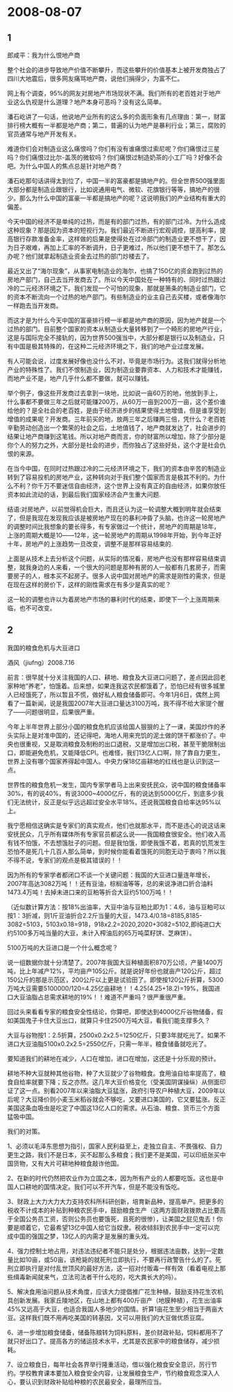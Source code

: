 # 2008-08-07

## 1

郎咸平：我为什么恨地产商 

整个社会的进步导致地产价值不断攀升，而这些攀升的价值基本上被开发商独占了四川大地震后，很多网友痛骂地产商，说他们捐得少，为富不仁。

网上有个调查，95%的网友对房地产市场现状不满。我们所有的老百姓对于地产业这么仇视是什么道理？地产本身可恶吗？没有这么简单。

潘石屹讲了一句话，他说地产业所有的这么多的负面形象有几点理由：第一，财富排行榜大概有一半都是地产商；第二，普遍的认为地产是暴利行业；第三，腐败的官员通常与地产开发有关。

难道你们会对制造业这么痛恨吗？你们有没有谁痛恨过索尼呢？你们痛恨过三星吗？你们痛恨过比尔-盖茨的微软吗？你们痛恨过制造奶茶的小工厂吗？好像不会吧。为什么中国人的焦点总是针对地产商？

潘石屹那句话讲得太到位了，中国一半的富豪都是搞地产的。但全世界500强里面大部分都是制造业跟银行，比如说通用电气、微软、花旗银行等等，搞地产的很少。那么为什么中国的富豪一半都是搞地产的呢？这说明我们的产业结构有重大的偏差。

今天中国的经济不是单纯的过热，而是有的部门过热，有的部门过冷。为什么造成这种现象？那是因为资本的短视行为。我们最近不断进行宏观调控，提高利率，提高银行存款准备金率，这样做的后果是使得处在过冷部门的制造业更不想干了，因为日子艰难，再加上汇率的不断调升，日子更难过，所以他们更不想干了。那怎么办呢？他们就拿起制造业资金去过热的部门炒楼去了。

最近又出了“海尔现象”，从事家电制造业的海尔，也搞了150亿的资金跑到过热的房地产部门，自己去当开发商去了。所以今天中国处在一种特有的、同时过热跟过冷的二元经济环境之下。我们发现一个可怕的现象，那就是箫条的制造业部门，它的资本不断流向一个过热的地产部门。有些制造业的业主自己去买楼，或者像海尔一样跑去当开发商。

而这才是为什么今天中国的富豪排行榜一半都是地产商的原因，因为地产就是一个过热的部门。目前整个国家的资本从制造业大量转移到了一个畸形的房地产行业，这是与国际完全不接轨的，因为世界500强当中，大部分都是银行以及制造业，只有中国是极其特殊的，在这种二元经济环境之下，我们的地产业过度发展。

有人可能会说，过度发展好像也没什么不对，毕竟是市场行为。这我们就得分析地产业的特殊性了。我们不恨制造业，因为制造业要靠资本、人力和技术才能赚钱，而地产业不是，地产几乎什么都不要做，就可以赚钱。

举个例子，像这些开发商过去拿到一块地，比如说一亩60万的地，他放到手上，什么事都不要做三年之后就可能赚200万，从60万一亩到200万一亩，这个差价谁给他的？是全社会的老百姓，是由于经济进步的结果使得土地增值，但是谁享受到增值的成果呢？开发商。三年前买的地，放两三年之后赚两三倍，凭什么？老百姓辛勤劳动创造出一个繁荣的社会之后，土地值钱了，地产商就发达了，社会进步的结果让地产商赚到这笔钱。所以对地产商而言，你的财富所以增加，除了少部分是你个人的努力之外，大部分是社会的进步，而你独占了这些好处，这个才是社会仇恨的来源。

在当今中国，在同时过热跟过冷的二元经济环境之下，我们的资本由辛苦的制造业转到了容易投机的房地产业，这种转向对于我们整个国家而言是极其不利的。为什么不利？你千万不要迷信自由经济，这个世界上没有真正的自由经济，如果你放任资本如此流动的话，到最后我们国家经济会产生重大问题.


结语:对房地产，以前觉得机会巨大，而且还认为这一轮调整大概到明年就会结束了，但是我现在发现我应该是被房地产现在的暴利冲昏了头脑，也许这一轮房地产的调整时间比我想象的要长得多，有专家做过一个统计，房地产的周期是18年，上涨的周期大概是10――12年，这一轮房地产的周期从1998年开始，到今年正好十年，房地产的上涨趋势一旦改变，调整不是那样容易结束的.

上面是从技术上去分析这个问题，从实际的情况看，房地产也没有那样容易结束调整，就我身边的人来看，一个很大的问题是那种有房的人一般都有几套房子，而需要房子的人，根本买不起房子。很多人说中国对房地产的需求是刚性的需求，但是在现在这样的房价下，这样的刚性需求在有多少是真实的呢？

这一轮的调整也许以为着房地产市场的暴利时代的结束，即使下一个上涨周期来临，也不可改变。



## 2

我国的粮食危机与大豆进口 

酒风（jiufng）2008.7.16


前言：很早就十分关注我国的人口、耕地、粮食及大豆进口问题了，差点因此回老家种地“养老”，怕饿着。后来想，如果连我这农民都饿着了，恐怕已经有很多城里人已经饿死了，所以暂且不慌，做好私人粮食储备即可。今年1月6日，偶然上网看了一篇新闻，说是我国2007年大豆进口量达3100万吨，我不得不给大家提个醒了――问题很明显，后果很严重。


今年上半年世界上部分小国的粮食危机应该给国人狠狠的上了一课，美国炒作的矛头实际上是对准中国的，还记得吧，海地人用来充饥的泥土做的饼干都涨价了。中央也很重视，又是取消粮食及制粉的出口退税，又是增加出口税，甚至干脆限制出口，即能避免危机，又能降低CPI。也难怪，我们13亿人口啊，除了靠自力更生，世界上没有哪个国家养得起中国人。中央力保18亿亩耕地的红线也是认识到这一点。

世界性的粮食危机一发生，国内专家学者马上出来安抚民众，说中国的粮食储备率30%，有的说40%，有说3000~4000亿斤，有的说达到5000亿斤，到底多少我们无法统计，反正是似乎远远超过安全水平18%。还说我国粮食自给率达95%以上。

我宁愿相信这确实是专家们的真实观点，他们也就那水平，而不是违心的说这话来安抚民众，几乎所有媒体所有专家官员都这么说――我国粮食很安全。他们收入高有钱不怕饿，不去想饿肚子的问题。但是我怕饿，即使我饿不着，若真的饥荒发生恐怕不是死几十几百人那么简单，到时候你能看着饿死的同胞无动于衷吗？所以我不得不说，专家们的观点是极其错误的！！


因为所有的专家学者都闭口不谈一个关键问题：我国的大豆进口量连年增长，2007年高达3082万吨！！还有豆油，棕榈油等等，总的来说净进口折合油料1473.4万吨！去掉未进口来的豆粕等折合大豆约5100万吨！！

（近似数计算方法：按18%出油率，大豆中油与豆粕比即为1：4.6，油与豆粕可以按1：3折减，则1斤豆油折合2.2斤当量的大豆，1473.4/0.18=8185,8185-3082=5103，5103x0.18=918，918x2.2=2020,2020+3082=5102,即纯进口大约5100多万吨当量的大豆，未计入榨油后的65万吨菜籽饼、芝麻饼）。

5100万吨的大豆进口是一个什么概念呢？

说一组数据你就十分清楚了。2007年我国大豆种植面积870万公顷，产量1400万吨，比上年减产12%，平均亩产105公斤。就是说好年份也就亩产120公斤，超过150公斤的那是示范区，200公斤以上更是试验田了。即使按120公斤折算，5300万吨大豆需要5100000/120=4.25亿亩耕地！！4.25(4.25+18.2)=19%，我国进口大豆油脂占总需求耕地的19%！！难道不严重吗？很严重很严重。

回过头来看看专家的粮食安全性结论，你算吧，即使达到4000亿斤谷物储备，假如美国鬼子卡住大豆出口，就算只卡住2500万吨大豆，看我们能支撑多久？

大豆与谷物按1：2.5折算，2500x0.2x2.5=1250亿斤，只要3年就吃光了。如果不进口大豆油脂5100x0.2x2.5=2550亿斤，只需一年半，粮食储备就吃光了。

要知道我们的耕地在减少，人口在增加，进口在增加，这还是十分乐观的预计。

耕地不种大豆就种其他谷物，种了大豆就少了谷物粮食。食用油自给率提高了，粮食自给率就要下降；反之亦然。这几年大豆价格变化（受美国阴谋操纵）从侧面印证了这一点。别看2007年以来油脂大豆猛涨，政府引导农户种植大豆，2009年以后呢？大豆降价则小麦玉米稻谷就会不够吃，又要进口美国的，它又要猛涨。反正美国这条血吸虫是吃定了中国这13亿人口的需求。从石油、粮食、货币三个方面猛吸中国。


我们的对策。

1、必须以毛泽东思想为指引，国家人民利益至上，走独立自主、不畏强权、自力更生之路，我们不是日本，买不起那么多粮食；我们更不是美国，可以印纸张买中国货物，又有大片可耕地种粮食敲诈他国。

2、在新的时代仍然把农业作为立国之本，因为所有产业的人都要吃饭。这也是中国人口耕地的国情决定。我们可以不开汽车，但是不能没有饭吃。

3、财政上大力大力大力支持农科所科研创新，培育新品种，提高单产。把更多的税收不计成本的补贴到种粮农民手中，鼓励粮食生产（这两方面财政拨款占比要高于全国公务员工资，否则公务员也要饿死，且死的很惨），让美国之屁见鬼去！你要是顺着它，它最希望13亿中国人给它当奴隶。税收倾斜到农民手中一定可以完成中国的强国之梦，13亿人的内需才是发展的重头戏。

4、强力控制土地占用，对违法违纪者不能只是处分，根据违法亩数，达到一定数量比如10亩，或50亩，该枪毙的就死刑立即执行，不要再行政警告什么的了。死刑立即执行是对付乱世顶风的最好方法，这一招对付贩毒一样有效（看着电视上那些缉毒新闻就来气，立法司法者干什么吃的，吃大粪长大的吗）。

5、解决食用油问题从技术角度，应该大力提倡推广花生种植，鼓励支持花生农机具创新发展。我家丘陵地区，在山地上都有400斤亩产（地膜种植），花生出油率45%又远高于大豆，也适合我国人多地少的国情。折算1亩花生至少相当于两亩大豆。这样我们既不用再吃美国的转基因，又可以用我们的大豆做优质豆腐。

6、进一步增加粮食储备，储备陈粮转为饲料原料，差价财政补贴，饲料都用不了就只好出口了。提高各方的储运技术水平，尤其是农民家中的粮食储存，减少损耗。

7、设立粮食日，每年社会各界举行隆重活动，借以强化粮食安全意识，厉行节约。学校教育课本要加入粮食安全内容，让发展粮食生产，节约粮食观念深入人心，要认识到财政补贴给种粮的农民最安全，最理所应当。




